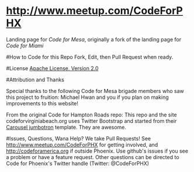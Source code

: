 http://www.meetup.com/CodeForPHX
===================

Landing page for *Code for Mesa*, originally a fork of the landing page for *Code for Miami*

#How to Code for this Repo
Fork, Edit, then Pull Request when ready.

#License
[Apache License, Version 2.0](http://www.apache.org/licenses/LICENSE-2.0)

#Attribution and Thanks

Special thanks to the following Code for Mesa brigade members who saw this project to fruition: Michael Hwan and you if you plan on making improvements to this website!

From the original Code for Hampton Roads repo: This repo and the site codeforvirginiabeach.org uses Twitter Bootstrap and started from their [Carousel jumbotron](http://twitter.github.com/bootstrap/examples/carousel.html) template. They are awesome.

#Issues, Questions, Wana Help?
We take Pull Requests! See http://www.meetup.com/CodeForPHX for getting involved, and http://codeforamerica.org if outside Phoenix. Use github's issues if you see a problem or have a feature request. Other questions can be directed to Code for Phoenix's Twitter handle (Twitter: @CodeForPHX)